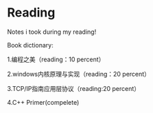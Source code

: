 # Reading
Notes i took during my reading!

Book dictionary:


1.编程之美（reading：10 percent）

2.windows内核原理与实现（reading：20 percent）

3.TCP/IP指南应用层协议（reading:20 percent）

4.C++ Primer(compelete)
